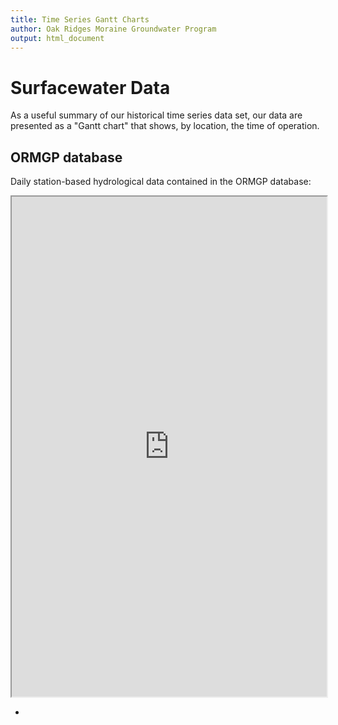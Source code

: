 ```yaml
---
title: Time Series Gantt Charts
author: Oak Ridges Moraine Groundwater Program
output: html_document
---
```



# Surfacewater Data

As a useful summary of our historical time series data set, our data are presented as a "Gantt chart" that shows, by location, the time of operation.



## ORMGP database
Daily station-based hydrological data contained in the ORMGP database:

<iframe src="https://golang.oakridgeswater.ca/pages/gantt-sw.html" width="100%" height="800" scrolling="no" allowfullscreen></iframe>
<br>

-